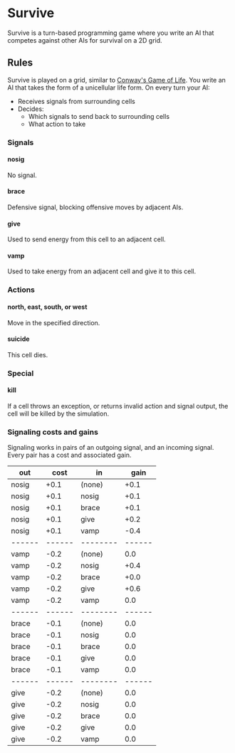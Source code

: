 # Survive

Survive is a turn-based programming game where you write an AI that competes
against other AIs for survival on a 2D grid.

## Rules

Survive is played on a grid, similar to [Conway's Game of Life][1]. You write an
AI that takes the form of a unicellular life form. On every turn your AI:

  - Receives signals from surrounding cells
  - Decides:
    - Which signals to send back to surrounding cells
    - What action to take

### Signals

#### nosig

No signal.

#### brace

Defensive signal, blocking offensive moves by adjacent AIs.

#### give

Used to send energy from this cell to an adjacent cell.

#### vamp

Used to take energy from an adjacent cell and give it to this cell.


### Actions

#### north, east, south, or west

Move in the specified direction.

#### suicide

This cell dies.


### Special

#### kill

If a cell throws an exception, or returns invalid action and signal output, the
cell will be killed by the simulation.

### Signaling costs and gains

Signaling works in pairs of an outgoing signal, and an incoming signal. Every
pair has a cost and associated gain.

| out   | cost | in     | gain |
| ------|------|--------|------|
| nosig | +0.1 | (none) | +0.1 |
| nosig | +0.1 | nosig  | +0.1 |
| nosig | +0.1 | brace  | +0.1 |
| nosig | +0.1 | give   | +0.2 |
| nosig | +0.1 | vamp   | -0.4 |
| ------|------|--------|------|
| vamp  | -0.2 | (none) |  0.0 |
| vamp  | -0.2 | nosig  | +0.4 |
| vamp  | -0.2 | brace  | +0.0 |
| vamp  | -0.2 | give   | +0.6 |
| vamp  | -0.2 | vamp   |  0.0 |
| ------|------|--------|------|
| brace | -0.1 | (none) |  0.0 |
| brace | -0.1 | nosig  |  0.0 |
| brace | -0.1 | brace  |  0.0 |
| brace | -0.1 | give   |  0.0 |
| brace | -0.1 | vamp   |  0.0 |
| ------|------|--------|------|
| give  | -0.2 | (none) |  0.0 |
| give  | -0.2 | nosig  |  0.0 |
| give  | -0.2 | brace  |  0.0 |
| give  | -0.2 | give   |  0.0 |
| give  | -0.2 | vamp   |  0.0 |

  [1]: https://en.wikipedia.org/wiki/Conway%27s_Game_of_Life
